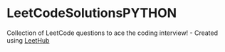 # LeetCodeSolutionsPYTHON
Collection of LeetCode questions to ace the coding interview! - Created using [LeetHub](https://github.com/QasimWani/LeetHub)
